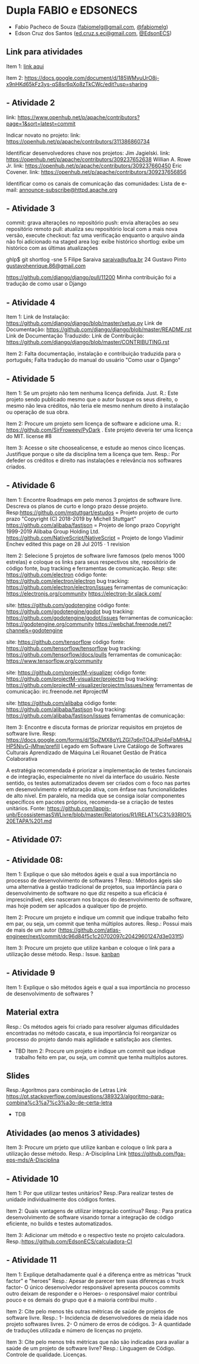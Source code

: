 # Dupla FABIO e EDSONECS

- Fabio Pacheco de Souza (fabiomelg@gmail.com, [@fabiomelg](https://github.com/fabiomelg))
- Edson Cruz dos Santos (ed.cruz.s.ec@gmail.com, [@EdsonECS](https://github.com/EdsonECS))

## Link para atividades

Item 1: [link aqui](https://drive.google.com/drive/folders/1--55mbvOZ6Ee6oO22as3uKx4GL3CFNat?usp=sharing)


Item 2: https://docs.google.com/document/d/185WMyuUrO8j-x9nHKd65kFz3ys-qS8sr6qXo8zTkCWc/edit?usp=sharing


## - Atividade 2
link: https://www.openhub.net/p/apache/contributors?page=1&sort=latest=commit

Indicar novato no projeto:
link: https://openhub.net/p/apache/contributors/311386860734

Identificar desenvolvedores chave nos projetos:
           Jim Jagielski. 
link: https://openhub.net/p/apache/contributors/309237652638
           Willian A. Rowe Jr.
           link: https://openhub.net/p/apache/contributors/309237660450
           Eric Covener.
           link: https://openhub.net/p/apache/contributors/309237656856

Identificar como os canais de comunicação das comunidades:
Lista de e-mail: announce-subscribe@httpd.apache.org

## - Atividade 3

commit: grava alterações no repositório
push: envia alterações ao seu repositório remoto
pull: atualiza seu repositório local com a mais nova versão, execute 
checkout: faz uma verificação enquanto o arquivo ainda não foi adicionado na staged area
log: exibe histórico
shortlog: exibe um histórico com as últimas atualizações

ghlp$ git shortlog -sne
     5  Filipe Saraiva <saraiva@ufpa.br>
    24  Gustavo Pinto <gustavohenrique.86@gmail.com>

https://github.com/django/django/pull/11200
Minha contribuição foi a tradução de como usar o Django       

## - Atividade 4

Item 1:
Link de Instalação: https://github.com/django/django/blob/master/setup.py
Link de Documentação: https://github.com/django/django/blob/master/README.rst
Link de Documentação Traduzido: 
Link de Contribuição: https://github.com/django/django/blob/master/CONTRIBUTING.rst

Item 2:
Falta documentação, instalação e contribuição traduzida para o português;
Falta tradução do manual do usuário "Como usar o Django"

## - Atividade 5

Item 1: Se um projeto não tem nenhuma licença definida. Just.
R.: Este projeto sendo publicado mesmo que o autor busque os seus direito, o mesmo não leva créditos, não teria ele mesmo nenhum direito à instalação ou operação de sua obra.

Item 2: Procure um projeto sem licença de software e adicione uma.
R.: https://github.com/SirFroweey/PyDark  . Este projeto deveria ter uma licença do MIT. license #8

Item 3: Acesse o site choosealicense, e estude ao menos cinco licenças. Justifique porque o site da disciplina tem a licença que tem.
Resp.: Por defeder os créditos e direito nas instalações e relevância nos softwares criados.  

## - Atividade 6

Item 1: Encontre Roadmaps em pelo menos 3 projetos de software livre. Descreva os planos de curto e longo prazo desse projeto.
   Resp:https://github.com/mstuttgart/estudos = Projeto projeto de curto prazo "Copyright (C) 2018-2019 by Michell Stuttgart"
   https://github.com/alibaba/fastjson = Projeto de longo prazo Copyright 1999-2019 Alibaba Group Holding Ltd.
   https://github.com/NativeScript/NativeScript = Projeto de longo Vladimir Enchev edited this page on 28 Jul 2015 · 1 revision

Item 2: Selecione 5 projetos de software livre famosos (pelo menos 1000 estrelas) e coloque os links para seus respectivos site, repositório de código fonte, bug tracking e ferramentas de comunicação. Resp: 
site: https://github.com/electron
código fonte: https://github.com/electron/electron
bug tracking: https://github.com/electron/electron/issues
ferramentas de comunicação: https://electronjs.org/community
                            https://electron-br.slack.com/

site: https://github.com/godotengine
código fonte: https://github.com/godotengine/godot
bug tracking: https://github.com/godotengine/godot/issues
ferramentas de comunicação: https://godotengine.org/community
                            https://webchat.freenode.net/?channels=godotengine

site: https://github.com/tensorflow
código fonte: https://github.com/tensorflow/tensorflow
bug tracking: https://github.com/tensorflow/docs/pulls
ferramentas de comunicação: https://www.tensorflow.org/community

site: https://github.com/projectM-visualizer
código fonte: https://github.com/projectM-visualizer/projectm
bug tracking: https://github.com/projectM-visualizer/projectm/issues/new
ferramentas de comunicação: irc.freenode.net #projectM

site: https://github.com/alibaba
código fonte: https://github.com/alibaba/fastjson
bug tracking: https://github.com/alibaba/fastjson/issues
ferramentas de comunicação: 

Item 3: Encontre e discuta formas de priorizar requisitos em projetos de software livre.
   Resp: https://docs.google.com/forms/d/1SpZMX8qYLZGl7q6nTO4JPpI4eFbMHAJHP5NivG-jMhw/prefill
   Legado em Software Livre
   Catálogo de Softwares Culturais
   Aprendizado de Máquina Lei Rouanet
   Gestão de Prática Colaborativa

   A estratégia recomendada é priorizar a implementação de testes funcionais e de integração, especialmente no nível da interface do usuário. Neste sentido, os testes automatizados devem ser criados com o foco nas partes em desenvolvimento e refatoração ativa, com ênfase nas funcionalidades de alto nível. Em paralelo, na medida que se consiga isolar componentes específicos em pacotes próprios, recomenda-se a criação de testes unitários.
   Fonte: https://github.com/lappis-unb/EcossistemasSWLivre/blob/master/Relatorios/R1/RELAT%C3%93RIO%20ETAPA%201.md

## - Atividade 07:



## - Atividade 08:

Item 1: Explique o que são métodos ágeis e qual a sua importância no processo de desenvolvimento de softwares ?
Resp.: Métodos ágeis são uma alternativa à gestão tradicional de projetos, sua importância para o desenvolvimento de software no que diz respeito a sua eficácia é imprescindível, eles nasceram nos braços do desenvolvimento de software, mas hoje podem ser aplicados a qualquer tipo de projeto.

Item 2: Procure um projeto e indique um commit que indique trabalho feito em par, ou seja, um commit que tenha múltiplos autores.
Resp.: Possui mais de mais de um autor (https://github.com/atlas-engineer/next/commit/dc96d84f5c1c20702097c20429601247d3e031f5)

Item 3: Procure um projeto que utilize kanban e coloque o link para a utilização desse método.
Resp.: Issue. [kanban](https://github.com/praia/appmenu/issues/4#)

## - Atividade 9

Item 1: Explique o são métodos ágeis e qual a sua importância no processo de desenvolvimento de softwares ?

## Material extra
Resp.: Os métodos ageis foi criado para resolver algumas dificuldades encontradas no método cascata, e sua importância foi reorganizar os processo do projeto dando mais agilidade e satisfação aos clientes.

- TBD
Item 2: Procure um projeto e indique um commit que indique trabalho feito em par, ou seja, um commit que tenha multiplos autores.

## Slides
Resp.:Agorítmos para combinação de Letras
Link https://pt.stackoverflow.com/questions/389323/algoritmo-para-combina%c3%a7%c3%a3o-de-certa-letra

- TDB

## Atividades (ao menos 3 atividades)
Item 3: Procure um prjeto que utilize kanban e coloque o link para a utilização desse método.
Resp.: A-Disciplina
Link https://github.com/fga-eps-mds/A-Disciplina

## - Atividade 10

Item 1: Por que utilizar testes unitários?
Resp.:Para realizar testes de unidade individualmente dos códigos fontes. 

Item 2: Quais vantagens de utilizar integração contínua?
Resp.: Para pratica desenvolvimento de software visando tornar a integração de código eficiente, no builds e testes automatizados.

Item 3: Adicionar um método e o respectivo teste no projeto calculadora.
Resp.:https://github.com/EdsonECS/calculadora-CI

## - Atividade 11

Item 1: Explique detalhadamente qual é a diferença entre as métricas "truck factor" e "heroes"
Resp.: Apesar de parecer tem suas diferenças o truck factor- O único desenvolvedor responsável apresenta poucos commits outro deixam de responder e o Heroes- o responsável maior contribui pouco e os demais do grupo que é a maioria contribui muito .

Item 2: Cite pelo menos tês outras métricas de saúde de projetos de software livre.
Resp.: 1- Incidencia de desenvolvedores de meia idade nos projeto softwares livres.
       2- O número de erros de códigos.
       3- A quantidade de traduções utilizada e número de licenças no projeto.

Item 3: Cite pelo menos três métricas que não são indicadas para avaliar a saúde de um projeto de software livre?
Resp.: Linguagem de Código.
       Controle de qualidade.
       Licenças.

